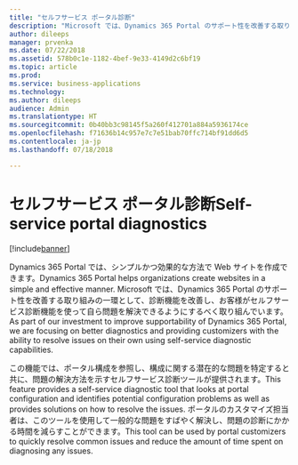 ```yaml
---
title: "セルフサービス ポータル診断"
description: "Microsoft では、Dynamics 365 Portal のサポート性を改善する取り組みの一環として、診断機能を改善し、お客様がセルフサービス機能を使って自ら問題を解決できるようにするべく取り組んでいます。"
author: dileeps
manager: prvenka
ms.date: 07/22/2018
ms.assetid: 578b0c1e-1182-4bef-9e33-4149d2c6bf19
ms.topic: article
ms.prod: 
ms.service: business-applications
ms.technology: 
ms.author: dileeps
audience: Admin
ms.translationtype: HT
ms.sourcegitcommit: 0b40bb3c98145f5a260f412701a884a5936174ce
ms.openlocfilehash: f71636b14c957e7c7e51bab70ffc714bf91dd6d5
ms.contentlocale: ja-jp
ms.lasthandoff: 07/18/2018

---
```

#  <a name="self-service-portal-diagnostics"></a><span data-ttu-id="0ab71-103">セルフサービス ポータル診断</span><span class="sxs-lookup"><span data-stu-id="0ab71-103">Self-service portal diagnostics</span></span>

[!include[banner](../../../includes/banner.md)]

<span data-ttu-id="0ab71-104">Dynamics 365 Portal では、シンプルかつ効果的な方法で Web サイトを作成できます。</span><span class="sxs-lookup"><span data-stu-id="0ab71-104">Dynamics 365 Portal helps organizations create websites in a simple and effective manner.</span></span> <span data-ttu-id="0ab71-105">Microsoft では、Dynamics 365 Portal のサポート性を改善する取り組みの一環として、診断機能を改善し、お客様がセルフサービス診断機能を使って自ら問題を解決できるようにするべく取り組んでいます。</span><span class="sxs-lookup"><span data-stu-id="0ab71-105">As part of our investment to improve supportability of Dynamics 365 Portal, we are focusing on better diagnostics and providing customizers with the ability to resolve issues on their own using self-service diagnostic capabilities.</span></span>

<span data-ttu-id="0ab71-106">この機能では、ポータル構成を参照し、構成に関する潜在的な問題を特定すると共に、問題の解決方法を示すセルフサービス診断ツールが提供されます。</span><span class="sxs-lookup"><span data-stu-id="0ab71-106">This feature provides a self-service diagnostic tool that looks at portal configuration and identifies potential configuration problems as well as provides solutions on how to resolve the issues.</span></span> <span data-ttu-id="0ab71-107">ポータルのカスタマイズ担当者は、このツールを使用して一般的な問題をすばやく解決し、問題の診断にかかる時間を減らすことができます。</span><span class="sxs-lookup"><span data-stu-id="0ab71-107">This tool can be used by portal customizers to quickly resolve common issues and reduce the amount of time spent on diagnosing any issues.</span></span>

<!--
### Who uses this feature
This feature is intended for portal customizers.
## Status
### Development status
Generally available
#### Target timeframe
October 2018 or later
### Availability
Cloud
### Regional availability
Global
-->

